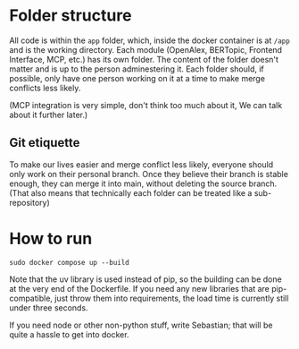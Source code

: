 # Folder structure

All code is within the `app` folder, which, inside the docker container is at `/app` and is the working directory.
Each module (OpenAlex, BERTopic, Frontend Interface, MCP, etc.) has its own folder.
The content of the folder doesn't matter and is up to the person adminestering it.
Each folder should, if possible, only have one person working on it at a time to make merge conflicts less likely.

(MCP integration is very simple, don't think too much about it, We can talk about it further later.)

## Git etiquette

To make our lives easier and merge conflict less likely, everyone should only work on their personal branch.
Once they believe their branch is stable enough, they can merge it into main, without deleting the source branch.
(That also means that technically each folder can be treated like a sub-repository)

# How to run

```shell
sudo docker compose up --build
```

Note that the uv library is used instead of pip, so the building can be done at the very end of the Dockerfile.
If you need any new libraries that are pip-compatible, just throw them into requirements, the load time is currently still under three seconds.

If you need node or other non-python stuff, write Sebastian; that will be quite a hassle to get into docker.
